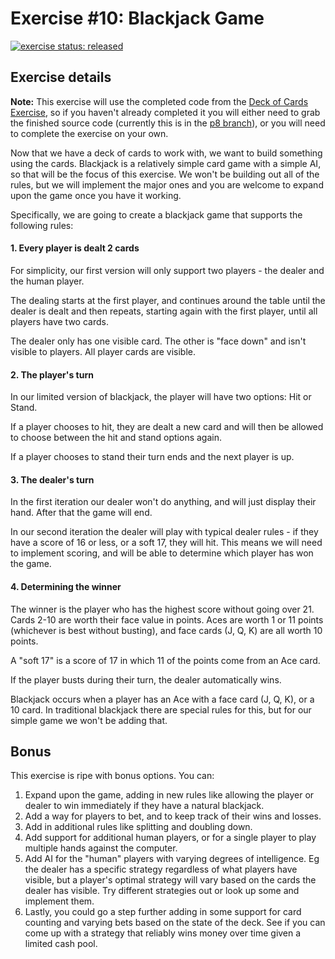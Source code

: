 # Exercise #10: Blackjack Game

[![exercise status: released](https://img.shields.io/badge/exercise%20status-released-green.svg?style=for-the-badge)](https://gophercises.com/exercises/blackjack)

## Exercise details

**Note:** This exercise will use the completed code from the [Deck of Cards Exercise](https://gophercises.com/exercises/blackjack), so if you haven't already completed it you will either need to grab the finished source code (currently this is in the [p8 branch](https://github.com/gophercises/deck/tree/p8)), or you will need to complete the exercise on your own.

Now that we have a deck of cards to work with, we want to build something using the cards. Blackjack is a relatively simple card game with a simple AI, so that will be the focus of this exercise. We won't be building out all of the rules, but we will implement the major ones and you are welcome to expand upon the game once you have it working.

Specifically, we are going to create a blackjack game that supports the following rules:

#### 1. Every player is dealt 2 cards

For simplicity, our first version will only support two players - the dealer and the human player.

The dealing starts at the first player, and continues around the table until the dealer is dealt and then repeats, starting again with the first player, until all players have two cards.

The dealer only has one visible card. The other is "face down" and isn't visible to players. All player cards are visible.

#### 2. The player's turn

In our limited version of blackjack, the player will have two options: Hit or Stand.

If a player chooses to hit, they are dealt a new card and will then be allowed to choose between the hit and stand options again.

If a player chooses to stand their turn ends and the next player is up.

#### 3. The dealer's turn

In the first iteration our dealer won't do anything, and will just display their hand. After that the game will end.

In our second iteration the dealer will play with typical dealer rules - if they have a score of 16 or less, or a soft 17, they will hit. This means we will need to implement scoring, and will be able to determine which player has won the game.

#### 4. Determining the winner

The winner is the player who has the highest score without going over 21. Cards 2-10 are worth their face value in points. Aces are worth 1 or 11 points (whichever is best without busting), and face cards (J, Q, K) are all worth 10 points.

A "soft 17" is a score of 17 in which 11 of the points come from an Ace card.

If the player busts during their turn, the dealer automatically wins. 

Blackjack occurs when a player has an Ace with a face card (J, Q, K), or a 10 card. In traditional blackjack there are special rules for this, but for our simple game we won't be adding that.


## Bonus

This exercise is ripe with bonus options. You can:

1. Expand upon the game, adding in new rules like allowing the player or dealer to win immediately if they have a natural blackjack.
2. Add a way for players to bet, and to keep track of their wins and losses.
3. Add in additional rules like splitting and doubling down.
4. Add support for additional human players, or for a single player to play multiple hands against the computer.
5. Add AI for the "human" players with varying degrees of intelligence. Eg the dealer has a specific strategy regardless of what players have visible, but a player's optimal strategy will vary based on the cards the dealer has visible. Try different strategies out or look up some and implement them.
6. Lastly, you could go a step further adding in some support for card counting and varying bets based on the state of the deck. See if you can come up with a strategy that reliably wins money over time given a limited cash pool.